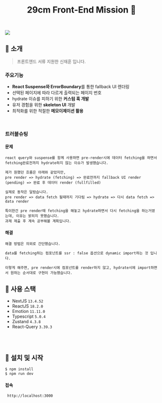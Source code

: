<h1 align="center">29cm Front-End Mission 👋</h1>

<br>

![](https://pds.joongang.co.kr/svcimg/newsletter/content/202205/03/74e73d6d-adae-47bc-8071-6c2ccace2802.jpg) <br>

## :page_with_curl: 소개

> 프론트엔드 서류 지원한 신재훈 입니다. <br>

### 주요기능

- **React Suspense와 ErrorBoundary**를 통한 fallback UI 렌더링
- 선택된 페이지에 따라 다르게 출력되는 페이지 번호
- hydrate 이슈를 피하기 위한 **커스텀 훅 개발**
- 유저 경험을 위한 **skeleton UI** 개발
- 최적화를 위한 적절한 **메모이제이션 활용**

<br>

### 트러블슈팅

#### 문제

```
react query와 suspense를 함께 사용하면 pre-render시에 데이터 fetching을 하면서 fetching완료전까지 hydrate하지 않는 이슈가 발생했습니다.

제가 원했던 흐름은 아래와 같았지만,
pre render => hydrate (fetching) => 완료전까지 fallback UI render (pending) => 완료 후 데이터 render (fullfilled)

실제로 동작은 달랐습니다.
pre render => data fetch 될때까지 기다림 => hydrate => 다시 data fetch => data render

특이한건 pre render때 fetching을 해놓고 hydrate하면서 다시 fetching을 하는거였는데, 이유는 밝히지 못했습니다.
과제 제출 후 계속 공부해볼 계획입니다.
```

#### 해결

```
해결 방법은 의외로 간단했습니다.

data를 fetching하는 컴포넌트를 ssr : false 옵션으로 dynamic import하는 것 입니다.

이렇게 해주면, pre render시에 컴포넌트를 render하지 않고, hydrate시에 import하면서 원하는 순서대로 구현이 가능했습니다.
```

## :wrench: 사용 스택

- NextJS `13.4.52`
- ReactJS `18.2.0`
- Emotion `11.11.0`
- Typescript `5.0.4`
- Zustand `4.3.8`
- React-Query `3.39.3`

<br>
<br>

## :runner: 설치 및 시작

```bash
$ npm install
$ npm run dev
```

#### 접속

```
 http://localhost:3000
```
